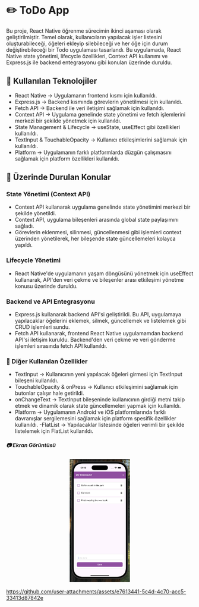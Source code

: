 # ✏️ ToDo App

Bu proje, React Native öğrenme sürecimin ikinci aşaması olarak geliştirilmiştir. Temel olarak, kullanıcıların yapılacak işler listesini oluşturabileceği, öğeleri ekleyip silebileceği ve her öğe için durum değiştirebileceği bir Todo uygulaması tasarlandı. Bu uygulamada, React Native state yönetimi, lifecycle özellikleri, Context API kullanımı ve Express.js ile backend entegrasyonu gibi konuları üzerinde duruldu.

## 🚀 Kullanılan Teknolojiler

- React Native → Uygulamanın frontend kısmı için kullanıldı.
- Express.js →  Backend kısmında görevlerin yönetilmesi için kullanıldı.
- Fetch API → Backend ile veri iletişimi sağlamak için kullanıldı.
- Context API → Uygulama genelinde state yönetimi ve fetch işlemlerini merkezi bir şekilde yönetmek için kullanıldı.
- State Management & Lifecycle → useState, useEffect gibi özellikleri kullanıldı.
- TextInput & TouchableOpacity → Kullanıcı etkileşimlerini sağlamak için kullanıldı.
- Platform → Uygulamanın farklı platformlarda düzgün çalışmasını sağlamak için platform özellikleri kullanıldı.


## 📌 Üzerinde Durulan Konular

### State Yönetimi (Context API)

- Context API kullanarak uygulama genelinde state yönetimini merkezi bir şekilde yönetildi.
- Context API, uygulama bileşenleri arasında global state paylaşımını sağladı.
- Görevlerin eklenmesi, silinmesi, güncellenmesi gibi işlemleri context üzerinden yönetilerek, her bileşende state güncellemeleri kolayca yapıldı.


### Lifecycle Yönetimi

- React Native'de uygulamanın yaşam döngüsünü yönetmek için useEffect kullanarak, API'den veri çekme ve bileşenler arası etkileşimi yönetme konusu üzerinde duruldu.


### Backend ve API Entegrasyonu
- Express.js kullanarak backend API'si geliştirildi. Bu API, uygulamaya yapılacaklar öğelerini eklemek, silmek, güncellemek ve listelemek gibi CRUD işlemleri sundu.
- Fetch API kullanarak, frontend React Native uygulamamdan backend API'si iletişim kuruldu. Backend'den veri çekme ve veri gönderme işlemleri sırasında fetch API kullanıldı.

### 📏 Diğer Kullanılan Özellikler

- TextInput → Kullanıcının yeni yapılacak öğeleri girmesi için TextInput bileşeni kullanıldı.
- TouchableOpacity & onPress → Kullanıcı etkileşimini sağlamak için butonlar çalışır hale getirildi.
- onChangeText → TextInput bileşeninde kullanıcının girdiği metni takip etmek ve dinamik olarak state güncellemeleri yapmak için kullanıldı.
- Platform → Uygulamanın Android ve iOS platformlarında farklı davranışlar sergilemesini sağlamak için platform spesifik özellikler kullanıldı.
-FlatList → Yapılacaklar listesinde öğeleri verimli bir şekilde listelemek için FlatList kullanıldı.

##### 📷 Ekran Görüntüsü
<p align="center" width="100%">
<img src="./assets/images/todo.png" width="32%" />

https://github.com/user-attachments/assets/e7613441-5c4d-4c70-acc5-33413d87842e


</p>
